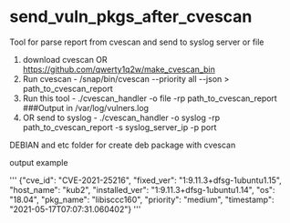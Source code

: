 # send_vuln_pkgs_after_cvescan

Tool for parse report from cvescan and send to syslog server or file

1) download cvescan OR https://github.com/qwerty1q2w/make_cvescan_bin
2) Run cvescan - /snap/bin/cvescan --priority all --json > path_to_cvescan_report
3) Run this tool - ./cvescan_handler -o file -rp path_to_cvescan_report ###Output in /var/log/vulners.log
4) OR send to syslog - ./cvescan_handler -o syslog -rp path_to_cvescan_report -s syslog_server_ip -p port

DEBIAN and etc folder for create deb package with cvescan




output example

'''
{"cve_id": "CVE-2021-25216", "fixed_ver": "1:9.11.3+dfsg-1ubuntu1.15", "host_name": "kub2", "installed_ver": "1:9.11.3+dfsg-1ubuntu1.14", "os": "18.04", "pkg_name": "libisccc160", "priority": "medium", "timestamp": "2021-05-17T07:07:31.060402"}
'''

